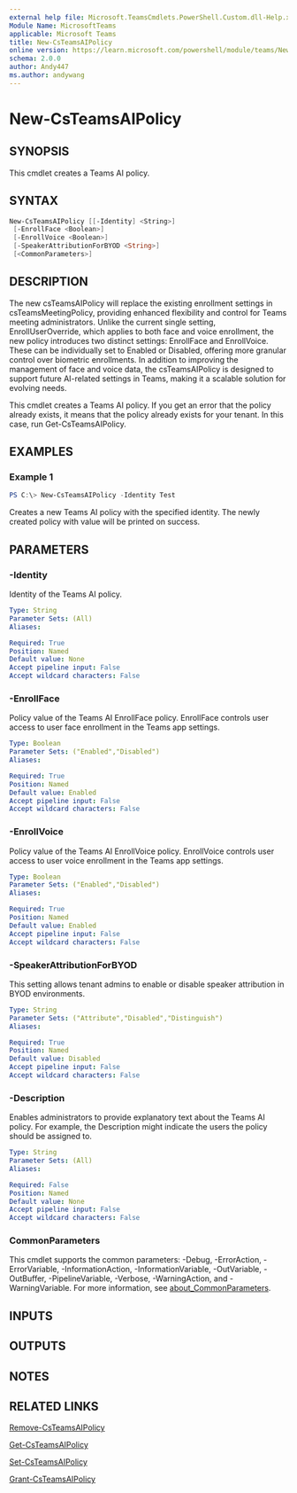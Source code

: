```yaml
---
external help file: Microsoft.TeamsCmdlets.PowerShell.Custom.dll-Help.xml
Module Name: MicrosoftTeams
applicable: Microsoft Teams
title: New-CsTeamsAIPolicy
online version: https://learn.microsoft.com/powershell/module/teams/New-CsTeamsAIPolicy
schema: 2.0.0
author: Andy447
ms.author: andywang
---
```


# New-CsTeamsAIPolicy

## SYNOPSIS
This cmdlet creates a Teams AI policy.

## SYNTAX

```powershell
New-CsTeamsAIPolicy [[-Identity] <String>]
 [-EnrollFace <Boolean>]
 [-EnrollVoice <Boolean>]
 [-SpeakerAttributionForBYOD <String>]
 [<CommonParameters>]
```

## DESCRIPTION

The new csTeamsAIPolicy will replace the existing enrollment settings in csTeamsMeetingPolicy, providing enhanced flexibility and control for Teams meeting administrators. Unlike the current single setting, EnrollUserOverride, which applies to both face and voice enrollment, the new policy introduces two distinct settings: EnrollFace and EnrollVoice. These can be individually set to Enabled or Disabled, offering more granular control over biometric enrollments. In addition to improving the management of face and voice data, the csTeamsAIPolicy is designed to support future AI-related settings in Teams, making it a scalable solution for evolving needs.

This cmdlet creates a Teams AI policy. If you get an error that the policy already exists, it means that the policy already exists for your tenant. In this case, run Get-CsTeamsAIPolicy.

## EXAMPLES

### Example 1
```powershell
PS C:\> New-CsTeamsAIPolicy -Identity Test
```

Creates a new Teams AI policy with the specified identity. The newly created policy with value will be printed on success.

## PARAMETERS

### -Identity
Identity of the Teams AI policy.

```yaml
Type: String
Parameter Sets: (All)
Aliases:

Required: True
Position: Named
Default value: None
Accept pipeline input: False
Accept wildcard characters: False
```

### -EnrollFace
Policy value of the Teams AI EnrollFace policy. EnrollFace controls user access to user face enrollment in the Teams app settings.

```yaml
Type: Boolean
Parameter Sets: ("Enabled","Disabled")
Aliases:

Required: True
Position: Named
Default value: Enabled
Accept pipeline input: False
Accept wildcard characters: False
```

### -EnrollVoice
Policy value of the Teams AI EnrollVoice policy. EnrollVoice controls user access to user voice enrollment in the Teams app settings.

```yaml
Type: Boolean
Parameter Sets: ("Enabled","Disabled")
Aliases:

Required: True
Position: Named
Default value: Enabled
Accept pipeline input: False
Accept wildcard characters: False
```

### -SpeakerAttributionForBYOD
This setting allows tenant admins to enable or disable speaker attribution in BYOD environments.

```yaml
Type: String
Parameter Sets: ("Attribute","Disabled","Distinguish")
Aliases:

Required: True
Position: Named
Default value: Disabled
Accept pipeline input: False
Accept wildcard characters: False
```

### -Description
Enables administrators to provide explanatory text about the Teams AI policy.
For example, the Description might indicate the users the policy should be assigned to.

```yaml
Type: String
Parameter Sets: (All)
Aliases:

Required: False
Position: Named
Default value: None
Accept pipeline input: False
Accept wildcard characters: False
```

### CommonParameters
This cmdlet supports the common parameters: -Debug, -ErrorAction, -ErrorVariable, -InformationAction, -InformationVariable, -OutVariable, -OutBuffer, -PipelineVariable, -Verbose, -WarningAction, and -WarningVariable. For more information, see [about_CommonParameters](https://go.microsoft.com/fwlink/?LinkID=113216).

## INPUTS

## OUTPUTS

## NOTES

## RELATED LINKS
[Remove-CsTeamsAIPolicy](https://learn.microsoft.com/powershell/module/teams/remove-csteamsaipolicy)

[Get-CsTeamsAIPolicy](https://learn.microsoft.com/powershell/module/teams/get-csteamsaipolicy)

[Set-CsTeamsAIPolicy](https://learn.microsoft.com/powershell/module/teams/set-csteamsaipolicy)

[Grant-CsTeamsAIPolicy](https://learn.microsoft.com/powershell/module/teams/grant-csteamsaipolicy)